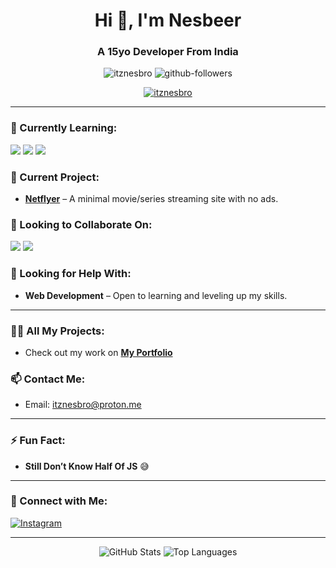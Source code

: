 <h1 align="center">Hi 👋, I'm Nesbeer</h1>
<h3 align="center">A 15yo Developer From India</h3>

<p align="center">
  <img src="https://komarev.com/ghpvc/?username=itznesbro&label=Profile%20Views&color=6A5ACD&style=flat" alt="itznesbro" />
  <img src="https://img.shields.io/github/followers/itznesbro?label=Followers&color=6A5ACD&style=flat" alt="github-followers" />
</p>

<p align="center">
  <a href="https://github.com/ryo-ma/github-profile-trophy">
    <img src="https://github-profile-trophy.vercel.app/?username=itznesbro&theme=dracula&no-frame=true&margin-w=15" alt="itznesbro" />
  </a>
</p>

---

### 🌱 Currently Learning:
<p>
  <img src="https://img.shields.io/badge/-DSA-6A5ACD?style=flat-square&logo=cplusplus&logoColor=white" />
  <img src="https://img.shields.io/badge/-ReactJS-61DAFB?style=flat-square&logo=react&logoColor=black" />
  <img src="https://img.shields.io/badge/-TailwindCSS-38B2AC?style=flat-square&logo=tailwind-css&logoColor=white" />
</p>

### 🔭 Current Project:
- [**Netflyer**](https://github.com/ItzNesbro/netflyer) – A minimal movie/series streaming site with no ads.

### 👯 Looking to Collaborate On:
<p>
  <img src="https://img.shields.io/badge/-Open%20Source%20Projects-6A5ACD?style=flat-square&logo=github&logoColor=white" />
  <img src="https://img.shields.io/badge/-Creative%20Web%20Designs-6A5ACD?style=flat-square&logo=dribbble&logoColor=white" />
</p>

### 🤝 Looking for Help With:
- **Web Development** – Open to learning and leveling up my skills.

---

### 🧑‍💻 All My Projects:
- Check out my work on [**My Portfolio**](https://itznesbro.vercel.app/works)

### 📫 Contact Me:
- Email: [itznesbro@proton.me](mailto:itznesbro@proton.me)

---

### ⚡ Fun Fact:
- **Still Don’t Know Half Of JS** 😅

---

### 💬 Connect with Me:
<p align="left">
  <a href="https://instagram.com/_nesbeer" target="_blank">
    <img src="https://img.shields.io/badge/Instagram-E4405F?style=flat-square&logo=instagram&logoColor=white" alt="Instagram" />
  </a>
</p>

---

<p align="center">
  <img src="https://github-readme-stats.vercel.app/api?username=itznesbro&show_icons=true&hide_title=true&hide_border=true&icon_color=6A5ACD&text_color=6A5ACD&bg_color=00000000" alt="GitHub Stats" />
  <img src="https://github-readme-stats.vercel.app/api/top-langs/?username=itznesbro&layout=compact&hide_border=true&bg_color=00000000&title_color=6A5ACD&text_color=6A5ACD" alt="Top Languages" />
</p>
